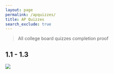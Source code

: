 ```yaml
---
layout: page
permalink: /apquizzes/
title: AP Quizzes
search_exclude: true
---
```


> All college board quizzes completion proof

## 1.1 - 1.3

![]({{site.baseurl}}/images/quiz1.png)